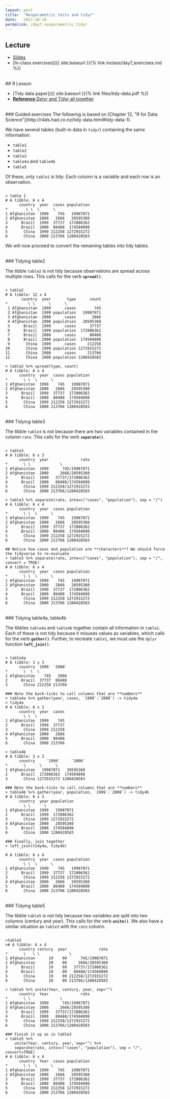 ```yaml
---
layout: post
title:  "Nonparametric tests and tidyr"
date:   2017-10-10
permalink: /day7_nonparametric_tidyr
---
```



## Lecture 

+ [Slides](./slides/day7_nonparametric_tidyr.pdf)
+ [In-class exercises]({{ site.baseurl }}{% link inclass/day7_exercises.md %})


<br>
## R Lesson

+ [Tidy data paper]({{ site.baseurl }}{% link files/tidy-data.pdf %})
+ [**Reference** Dplyr and Tidyr all together](https://rpubs.com/bradleyboehmke/data_wrangling)


<br>
### Guided exercises 
The following is based on [Chapter 12, "R for Data Science"](http://r4ds.had.co.nz/tidy-data.html#tidy-data-1).

We have several tables (built-in data in `tidyr`) containing the same information:

+ `table1`
+ `table2`
+ `table3`
+ `table4a` and `table4b`
+ `table5`

Of these, only `table1` is tidy: Each column is a variable and each row is an observation.


<pre><code class="language-r">
> table 1
# A tibble: 6 x 4
      country  year  cases population
*        \<chr\> \<int\>  \<int\>      \<int\>
1 Afghanistan  1999    745   19987071
2 Afghanistan  2000   2666   20595360
3      Brazil  1999  37737  172006362
4      Brazil  2000  80488  174504898
5       China  1999 212258 1272915272
6       China  2000 213766 1280428583 
</code></pre>

We will now proceed to convert the remaining tables into tidy tables.

<br>
### Tidying table2

The tibble `table2` is not tidy because observations are spread across multiple rows. This calls for the verb **`spread()`**.

<pre><code class="language-r">
> table2
# A tibble: 12 x 4
       country  year       type      count
*         \<chr\> \<int\>      \<chr\>      \<int\>
 1 Afghanistan  1999      cases        745
 2 Afghanistan  1999 population   19987071
 3 Afghanistan  2000      cases       2666
 4 Afghanistan  2000 population   20595360
 5      Brazil  1999      cases      37737
 6      Brazil  1999 population  172006362
 7      Brazil  2000      cases      80488
 8      Brazil  2000 population  174504898
 9       China  1999      cases     212258
10       China  1999 population 1272915272
11       China  2000      cases     213766
12       China  2000 population 1280428583

> table2 %>% spread(type, count)
# A tibble: 6 x 4
      country  year  cases population
*       \<chr\> \<int\>  \<int\>      \<int\>
1 Afghanistan  1999    745   19987071
2 Afghanistan  2000   2666   20595360
3      Brazil  1999  37737  172006362
4      Brazil  2000  80488  174504898
5       China  1999 212258 1272915272
6       China  2000 213766 1280428583
</code></pre>


<br>
### Tidying table3

The tibble `table3` is not because there are two variables contained in the column `rate`. This calls for the verb **`separate()`**.

<pre><code class="language-r">
> table3
# A tibble: 6 x 3
      country  year              rate
*       \<chr\> \<int\>             \<chr\>
1 Afghanistan  1999      745/19987071
2 Afghanistan  2000     2666/20595360
3      Brazil  1999   37737/172006362
4      Brazil  2000   80488/174504898
5       China  1999 212258/1272915272
6       China  2000 213766/1280428583

> table3 %>% separate(rate, into=c("cases", "population"), sep = "/")
# A tibble: 6 x 4
      country  year  cases population
*       \<chr\> \<int\>  \<chr\>      \<chr\>
1 Afghanistan  1999    745   19987071
2 Afghanistan  2000   2666   20595360
3      Brazil  1999  37737  172006362
4      Brazil  2000  80488  174504898
5       China  1999 212258 1272915272
6       China  2000 213766 1280428583

## Notice how cases and population are **characters**? We should force the tidyverse to re-evaluate
> table3 %>% separate(rate, into=c("cases", "population"), sep = "/", convert = TRUE)
# A tibble: 6 x 4
      country  year  cases population
*       \<chr\> \<int\>  \<int\>      \<int\>
1 Afghanistan  1999    745   19987071
2 Afghanistan  2000   2666   20595360
3      Brazil  1999  37737  172006362
4      Brazil  2000  80488  174504898
5       China  1999 212258 1272915272
6       China  2000 213766 1280428583
</code></pre>


<br>
### Tidying table4a, table4b

The tibbles `table4a` and `table4b` together contain all information in `table1`. Each of these is not tidy because it misuses values as variables, which calls for the verb **`gather()`**. Further, to recreate `table1`, we must use the `dplyr` function **`left_join()`**.

<pre><code class="language-r">
> table4a
# A tibble: 3 x 3
      country `1999` `2000`
*       \<chr\>  \<int\>  \<int\>
1 Afghanistan    745   2666
2      Brazil  37737  80488
3       China 212258 213766

### Note the back-ticks to call columns that are **numbers**
> table4a %>% gather(year, cases, `1999`:`2000`) -> tidy4a
> tidy4a
# A tibble: 6 x 3
      country  year  cases
        \<chr\> \<chr\>  \<int\>
1 Afghanistan  1999    745
2      Brazil  1999  37737
3       China  1999 212258
4 Afghanistan  2000   2666
5      Brazil  2000  80488
6       China  2000 213766

> table4b
# A tibble: 3 x 3
      country     `1999`     `2000`
*       \<chr\>      \<int\>      \<int\>
1 Afghanistan   19987071   20595360
2      Brazil  172006362  174504898
3       China 1272915272 1280428583

### Note the back-ticks to call columns that are **numbers**
> table4b %>% gather(year, population, `1999`:`2000`) -> tidy4b
# A tibble: 6 x 3
      country  year population
        \<chr\> \<chr\>      \<int\>
1 Afghanistan  1999   19987071
2      Brazil  1999  172006362
3       China  1999 1272915272
4 Afghanistan  2000   20595360
5      Brazil  2000  174504898
6       China  2000 1280428583

### Finally, join together
> left_join(tidy4a, tidy4b)

# A tibble: 6 x 4
      country  year  cases population
        \<chr\> \<chr\>  \<int\>      \<int\>
1 Afghanistan  1999    745   19987071
2      Brazil  1999  37737  172006362
3       China  1999 212258 1272915272
4 Afghanistan  2000   2666   20595360
5      Brazil  2000  80488  174504898
6       China  2000 213766 1280428583
</code></pre>

<br>
### Tidying table5

The tibble `table5` is not tidy because two variables are split into two columns (century and year). This calls for the verb **`unite()`**. We also have a similar situation as `table3` with the `rate` column.

<pre><code class="language-r">
>table5
># A tibble: 6 x 4
      country century  year              rate
*       \<chr\>   \<chr\> \<chr\>             \<chr\>
1 Afghanistan      19    99      745/19987071
2 Afghanistan      20    00     2666/20595360
3      Brazil      19    99   37737/172006362
4      Brazil      20    00   80488/174504898
5       China      19    99 212258/1272915272
6       China      20    00 213766/1280428583

> table5 %>% unite(Year, century, year, sep="")
      country  Year              rate
*       \<chr\> \<chr\>             \<chr\>
1 Afghanistan  1999      745/19987071
2 Afghanistan  2000     2666/20595360
3      Brazil  1999   37737/172006362
4      Brazil  2000   80488/174504898
5       China  1999 212258/1272915272
6       China  2000 213766/1280428583

### Finish it up as in table3
> table5 %>% 
	unite(Year, century, year, sep="") %>% 
	separate(rate, into=c("cases", "population"), sep = "/", convert=TRUE)
# A tibble: 6 x 4
      country  Year  cases population
*       \<chr\> \<chr\>  \<int\>      \<int\>
1 Afghanistan  1999    745   19987071
2 Afghanistan  2000   2666   20595360
3      Brazil  1999  37737  172006362
4      Brazil  2000  80488  174504898
5       China  1999 212258 1272915272
6       China  2000 213766 1280428583
</code></pre>



